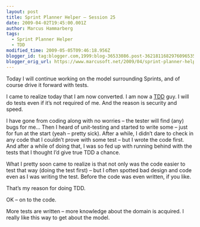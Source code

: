```yaml
---
layout: post
title: Sprint Planner Helper – Session 25
date: 2009-04-02T19:45:00.001Z
author: Marcus Hammarberg
tags:
  - Sprint Planner Helper
  - TDD
modified_time: 2009-05-05T09:46:18.956Z
blogger_id: tag:blogger.com,1999:blog-36533086.post-3621811682976096535
blogger_orig_url: https://www.marcusoft.net/2009/04/sprint-planner-helper-session-25.html
---
```


Today I will continue working on the model surrounding Sprints, and of course drive it forward with tests.

I came to realize today that I am now converted. I am now a [TDD](http://en.wikipedia.org/wiki/Test-driven_development) guy. I will do tests even if it’s not required of me. And the reason is security and speed.

I have gone from coding along with no worries – the tester will find (any) bugs for me… Then I heard of unit-testing and started to write some – just for fun at the start (yeah – pretty sick). After a while, I didn’t dare to check in any code that I couldn’t prove with some test – but I wrote the code first. And after a while of doing that, I was so fed up with running behind with the tests that I thought I’d give true TDD a chance.

What I pretty soon came to realize is that not only was the code easier to test that way (doing the test first) – but I often spotted bad design and code even as I was writing the test. Before the code was even written, if you like.

That’s my reason for doing TDD.

OK – on to the code.

More tests are written – more knowledge about the domain is acquired. I really like this way to get about the model.
